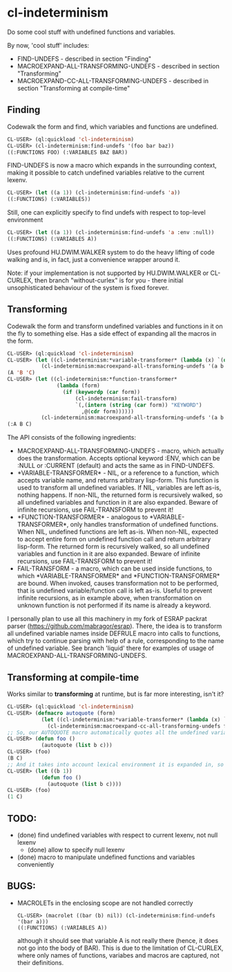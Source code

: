 cl-indeterminism
================

Do some cool stuff with undefined functions and variables.

By now, 'cool stuff' includes:
  - FIND-UNDEFS - described in section "Finding"
  - MACROEXPAND-ALL-TRANSFORMING-UNDEFS - described in section "Transforming"
  - MACROEXPAND-CC-ALL-TRANSFORMING-UNDEFS - described in section "Transforming at compile-time"

Finding
-------

Codewalk the form and find, which variables and functions are undefined.

```lisp
CL-USER> (ql:quickload 'cl-indeterminism)
CL-USER> (cl-indeterminism:find-undefs '(foo bar baz))
((:FUNCTIONS FOO) (:VARIABLES BAZ BAR))
```

FIND-UNDEFS is now a macro which expands in the surrounding context, making it possible to
catch undefined variables relative to the current lexenv.

```lisp
CL-USER> (let ((a 1)) (cl-indeterminism:find-undefs 'a))
((:FUNCTIONS) (:VARIABLES))
```

Still, one can explicitly specify to find undefs with respect to top-level environment

```lisp
CL-USER> (let ((a 1)) (cl-indeterminism:find-undefs 'a :env :null))
((:FUNCTIONS) (:VARIABLES A))
```

Uses profound HU.DWIM.WALKER system to do the heavy lifting of code walking
and is, in fact, just a convenience wrapper around it.

Note: if your implementation is not supported by HU.DWIM.WALKER or CL-CURLEX,
then branch "without-curlex" is for you - there initial unsophisticated behaviour
 of the system is fixed forever.


Transforming
------------

Codewalk the form and transform undefined variables and functions in it on the fly to something else.
Has a side effect of expanding all the macros in the form.

```lisp
CL-USER> (ql:quickload 'cl-indeterminism)
CL-USER> (let ((cl-indeterminism:*variable-transformer* (lambda (x) `(quote ,x))))
           (cl-indeterminism:macroexpand-all-transforming-undefs '(a b c)))
(A 'B 'C)
CL-USER> (let ((cl-indeterminism:*function-transformer*
                (lambda (form)
                  (if (keywordp (car form))
                      (cl-indeterminism:fail-transform)
                      `(,(intern (string (car form)) "KEYWORD")
                        ,@(cdr form))))))
           (cl-indeterminism:macroexpand-all-transforming-undefs '(a b c)))
(:A B C)
```

The API consists of the following ingredients:

  - MACROEXPAND-ALL-TRANSFORMING-UNDEFS - macro, which actually does the transformation.
    Accepts optional keyword :ENV, which can be :NULL or :CURRENT (default) and acts the same as in FIND-UNDEFS.
  - \*VARIABLE-TRANSFORMER\* - NIL, or a reference to a function, which accepts variable name, and
    returns arbitrary lisp-form.
    This function is used to transform all undefined variables. If NIL, variables are left as-is, nothing happens.
    If non-NIL, the returned form is recursively walked, so all undefined variables and
    function in it are also expanded. Beware of infinite recursions, use FAIL-TRANSFORM to prevent it!
  - \*FUNCTION-TRANSFORMER\* - analogous to \*VARIABLE-TRANSFORMER\*, only handles transformation of
    undefined functions. When NIL, undefined functions are left as-is.
    When non-NIL, expected to accept entire form on undefined function call and return arbitrary lisp-form.
    The returned form is recursively walked, so all undefined variables and
    function in it are also expanded. Beware of infinite recursions, use FAIL-TRANSFORM to prevent it!
  - FAIL-TRANSFORM - a macro, which can be used inside functions, to which \*VARIABLE-TRANSFORMER\* and
    \*FUNCTION-TRANSFORMER\* are bound.
    When invoked, causes transformation not to be performed, that is undefined variable/function call is left
    as-is. Useful to prevent infinite recursions, as in example above, when transformation on
    unknown function is not performed if its name is already a keyword.

I personally plan to use all this machinery in my fork of ESRAP packrat parser (https://github.com/mabragor/esrap).
There, the idea is to transform all undefined variable names inside DEFRULE macro into calls to functions,
which try to continue parsing with help of a rule, corresponding to the name of undefined variable.
See branch 'liquid' there for examples of usage of MACROEXPAND-ALL-TRANSFORMING-UNDEFS.

Transforming at compile-time
----------------------------

Works similar to **transforming** at runtime, but is far more interesting, isn't it?

```lisp
CL-USER> (ql:quickload 'cl-indeterminism)
CL-USER> (defmacro autoquote (form)
           (let ((cl-indeterminism:*variable-transformer* (lambda (x) `(quote ,x))))
             (cl-indeterminism:macroexpand-cc-all-transforming-undefs form)))
;; So, our AUTOQUOTE macro automatically quotes all the undefined variables inside its form
CL-USER> (defun foo ()
           (autoquote (list b c)))
CL-USER> (foo)
(B C)
;; And it takes into account lexical environment it is expanded in, so here B is not quoted
CL-USER> (let ((b 1))
           (defun foo ()
             (autoquote (list b c))))
CL-USER> (foo)
(1 C)
```

TODO:
-----

  - (done) find undefined variables with respect to current lexenv, not null lexenv
    - (done) allow to specify null lexenv
  - (done) macro to manipulate undefined functions and variables conveniently

BUGS:
-----

  - MACROLETs in the enclosing scope are not handled correctly

        CL-USER> (macrolet ((bar (b) nil)) (cl-indeterminism:find-undefs '(bar a)))
        ((:FUNCTIONS) (:VARIABLES A))

    although it should see that variable A is not really there
    (hence, it does not go into the body of BAR). This is due to the limitation of
    CL-CURLEX, where only names of functions, variabes and macros are captured, not their
    definitions.

